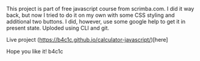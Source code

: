 This project is part of free javascript course from scrimba.com.
I did it way back, but now I tried to do it on my own with some CSS styling and additional two buttons.
I did, however, use some google help to get it in present state.
Uploded using CLI and git.

Live project (https://b4c1c.github.io/calculator-javascript/)[here]

Hope you like it!
b4c1c
